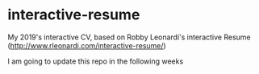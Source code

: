 # interactive-resume

My 2019's interactive CV, based on Robby Leonardi's interactive Resume (<http://www.rleonardi.com/interactive-resume/>)

I am going to update this repo in the following weeks

